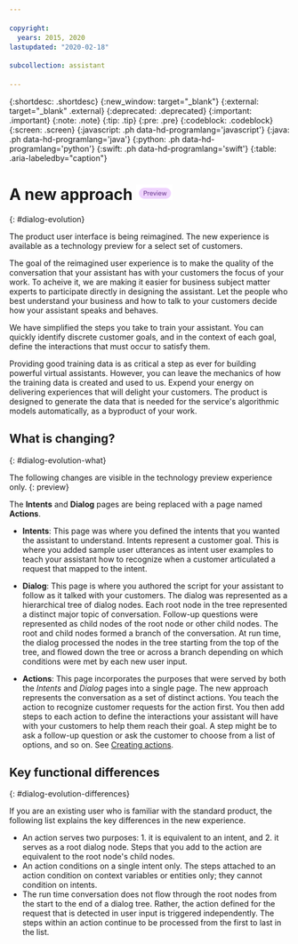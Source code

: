 ```yaml
---

copyright:
  years: 2015, 2020
lastupdated: "2020-02-18"

subcollection: assistant

---
```


{:shortdesc: .shortdesc}
{:new_window: target="_blank"}
{:external: target="_blank" .external}
{:deprecated: .deprecated}
{:important: .important}
{:note: .note}
{:tip: .tip}
{:pre: .pre}
{:codeblock: .codeblock}
{:screen: .screen}
{:javascript: .ph data-hd-programlang='javascript'}
{:java: .ph data-hd-programlang='java'}
{:python: .ph data-hd-programlang='python'}
{:swift: .ph data-hd-programlang='swift'}
{:table: .aria-labeledby="caption"}

# A new approach ![Technology preview experience only](images/preview.png)
{: #dialog-evolution}

The product user interface is being reimagined. The new experience is available as a technology preview for a select set of customers.

The goal of the reimagined user experience is to make the quality of the conversation that your assistant has with your customers the focus of your work. To acheive it, we are making it easier for business subject matter experts to participate directly in designing the assistant. Let the people who best understand your business and how to talk to your customers decide how your assistant speaks and behaves.

We have simplified the steps you take to train your assistant. You can quickly identify discrete customer goals, and in the context of each goal, define the interactions that must occur to satisfy them.

Providing good training data is as critical a step as ever for building powerful virtual assistants. However, you can leave the mechanics of how the training data is created and used to us. Expend your energy on delivering experiences that will delight your customers. The product is designed to generate the data that is needed for the service's algorithmic models automatically, as a byproduct of your work.

## What is changing?
{: #dialog-evolution-what}

The following changes are visible in the technology preview experience only.
{: preview}

The **Intents** and **Dialog** pages are being replaced with a page named **Actions**. 

- **Intents**: This page was where you defined the intents that you wanted the assistant to understand. Intents represent a customer goal. This is where you added sample user utterances as intent user examples to teach your assistant how to recognize when a customer articulated a request that mapped to the intent.  

- **Dialog**: This page is where you authored the script for your assistant to follow as it talked with your customers. The dialog was represented as a hierarchical tree of dialog nodes. Each root node in the tree represented a distinct major topic of conversation. Follow-up questions were represented as child nodes of the root node or other child nodes. The root and child nodes formed a branch of the conversation.  At run time, the dialog processed the nodes in the tree starting from the top of the tree, and flowed down the tree or across a branch depending on which conditions were met by each new user input.

- **Actions**: This page incorporates the purposes that were served by both the *Intents* and *Dialog* pages into a single page. The new approach represents the conversation as a set of distinct actions. You teach the action to recognize customer requests for the action first. You then add steps to each action to define the interactions your assistant will have with your customers to help them reach their goal. A step might be to ask a follow-up question or ask the customer to choose from a list of options, and so on. See [Creating actions](/docs/assistant?topic=assistant-actions).

## Key functional differences
{: #dialog-evolution-differences}

If you are an existing user who is familiar with the standard product, the following list explains the key differences in the new experience.

- An action serves two purposes: 1. it is equivalent to an intent, and 2. it serves as a root dialog node. Steps that you add to the action are equivalent to the root node's child nodes.
- An action conditions on a single intent only. The steps attached to an action condition on context variables or entities only; they cannot condition on intents.
- The run time conversation does not flow through the root nodes from the start to the end of a dialog tree. Rather, the action defined for the request that is detected in user input is triggered independently. The steps within an action continue to be processed from the first to last in the list.
<!-- Context variables are scoped to the action that uses them. They are nulled when the action is finished. An action's context variable cannot be set and retrieved by any other action that is triggered during a conversation. -->